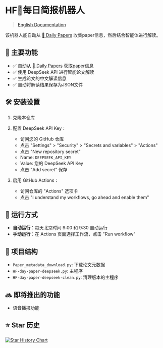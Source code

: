 # HF🤗每日简报机器人
> [English Documentation](README.md)

该机器人能自动从 [🤗 Daily Papers](https://huggingface.co/papers) 收集paper信息，然后结合智能体进行解读。

## 🚀 主要功能

- ✅ 自动从 [🤗 Daily Papers](https://huggingface.co/papers) 获取paper信息
- ✅ 使用 DeepSeek API 进行智能论文解读
- ✅ 生成论文的中文解读信息
- ✅ 自动将解读结果保存为JSON文件

## 🛠️ 安装设置

1. 克隆本仓库

2. 配置 DeepSeek API Key：
   - 访问您的 GitHub 仓库
   - 点击 "Settings" > "Security" > "Secrets and variables" > "Actions"
   - 点击 "New repository secret"
   - Name: `DEEPSEEK_API_KEY`
   - Value: 您的 DeepSeek API Key
   - 点击 "Add secret" 保存

3. 启用 GitHub Actions：
   - 访问仓库的 "Actions" 选项卡
   - 点击 "I understand my workflows, go ahead and enable them"

## 🔄 运行方式

- **自动运行**：每天北京时间 9:00 和 9:30 自动运行
- **手动运行**：在 Actions 页面选择工作流，点击 "Run workflow"

## 📁 项目结构

- `Paper_metadata_download.py`: 下载论文元数据
- `HF-day-paper-deepseek.py`: 主程序
- `HF-day-paper-deepseek-clean.py`: 清理版本的主程序

## 🔜 即将推出的功能

- 语音播报功能

## ⭐ Star 历史

[![Star History Chart](https://api.star-history.com/svg?repos=2404589803/hf-daily-paper-newsletter-chinese&type=Date)](https://star-history.com/#2404589803/hf-daily-paper-newsletter-chinese&Date) 